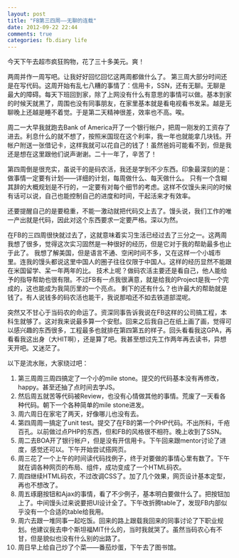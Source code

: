 ```yaml
---
layout: post
title: "FB第三四周——无聊的连载"
date: 2012-09-22 22:44
comments: true
categories: fb.diary life
---
```


今天下午去超市疯狂购物，花了三十多美元。爽！

两周并作一周写吧。让我好好回忆回忆这两周都做什么了。
第三周大部分时间还是在写代码。这周开始有乱七八糟的事情了：信用卡，SSN，还有无聊。无聊是最大的障碍。每天下班回到家，除了上网没有什么有意思的事情可以做。基本到家的时候天就黑了，周围也没有同事朋友，在家里基本就是看电视看书发呆。越是无聊晚上还越是睡不着觉。于是第二天精神很差，效率也不高。唉。

周二一大早我就跑去Bank of America开了一个银行帐户，把周一刚发的工资存了进去。利息什么的就不想了，按照米国现在这个利率，我一年也就能拿几块钱。开帐户附送一张借记卡，这样我就可以花自己的钱了！虽然爸妈可能看不到，但是我还是想在这里跟他们说声谢谢。二十一年了，辛苦了！

第四周倒是很充实，虽说干的是码农活，我还是学到不少东西。印象最深刻的是：做事情一定要有计划——详细的计划，每周做什么、每天做什么。
只有一个含糊其辞的大概规划是不行的，一定要有对每个细节的考虑。这样不仅馒头来问的时候有话可以说，自己也能控制自己的进度和时间，干起活来才有效率。

还要提醒自己的是要稳重，不能一激动就把代码交上去了。馒头说，我们工作的唯一产出就是代码，因此对这个东西要求一定要严格。深以为然。

在FB的三四周很快就过去了，这就意味着实习生活已经过去了三分之一。这两周我想了很多，觉得这次实习固然是一种很好的经历，但是它对于我的帮助最多也止于此了。
我想了解美国，但是语言不通、空闲时间不多，又在这样一个小城市里。连我的馒头都说这里中国人的圈子往往仅限于中国人。这样的经历显然不能跟在米国留学、呆一年两年的比。
技术上呢？做码农活主要还是看自己，他人能给予的指导帮助也很有限。不过FB有一点我很满意，就是给我的Project是我一个完成的，这也能成为我简历里的一个亮点。
剩下的还有什么？也许最大的帮助就是钱了。有人说钱多的码农活也能干，我说那咱还不如去铁道部混呢。

突然又不甘心于当码农的命运了。资深同事告诉我说在FB这样的公司搞工程，本科生就够了。这对我来说最多算一个安慰。回来之后我自己在纸上画了画，觉得可以感兴趣的东西很多，工程最多也就排在第四第五的样子。回头看看我这GPA，再看看我这出身（大HIT啊），还是算了吧。我甚至想过先工作两年再去读书，异想天开吧。又迷茫了。

以下是流水账，大家绕过吧：
<!-- more -->

1.  第三周周三周四搞定了一个小的mile stone。提交的代码基本没有再修改，happy。甚至还抽了点时间去学JS。
2.  然后周五就苦等代码被Review，也没有心情做其他的事情。荒废了一天看各种代码。朝下一个各种简单的mile stone进发。
3.  周六周日在家宅了两天，好像哪儿也没有去。
4.  第四周周一搞定了unit test。提交了在FB的第一个PHP代码。不出所料，千疮百孔。以前做过点PHP的东西，但和FB的风格很不相符。晚上收到了SSN。
5.  周二去BOA开了银行帐户，但是没有开信用卡。下午回来跟mentor讨论了进度，感觉还可以。下午开始尝试搭网页。
6.  周三花了一个上午的时间读代码找例子，终于对要做的事情心里有数了。下午就在调各种网页的布局、组件，成功变成了一个HTML码农。
7.  周四继续HTML码农，不过改调CSS了。加了几个效果，网页设计基本定型，再也不想改了。
8.  周五琢磨按钮和Ajax的事情，看了不少例子，基本明白要做什么了。把按钮加上了。中间馒头过来说要把UI设计全了。下午改折腾table了，发现FB内部似乎没有一个合适的table给我用。
9.  周六去跟一堆同事一起吃饭。回来的路上跟载我回来的同事讨论了下职业规划。他建议我去申个斯坦福MIT什么的，当时我就哭了。虽然当码农心有不甘，但是貌似也没有什么别的出路了。
0.  周日早上给自己炒了个菜——番茄炒蛋，下午去了图书馆。



